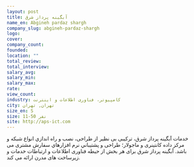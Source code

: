 ```yaml
---
layout: post
title: آبگینه پرداز شرق
name_en: Abgineh pardaz shargh
company_slug: abgineh-pardaz-shargh
logo: 
cover: 
company_count:
founded:
location: ""
total_review: 
total_interview: 
salary_avg: 
salary_min: 
salary_max: 
rate: 
view_count: 
industry: کامپیوتر، فناوری اطلاعات و اینترنت
city: تهران, تهران
size_en: S
size: 11-50 نفر
site: http://aps-ict.com
---
```


خدمات آبگینه پرداز شرق، ترکیبی بی نظیر از طراحی، نصب و راه اندازي انواع شبكه و مرکز داده کانتینری و ماجولار؛ طراحی و پشتيباني نرم افزارهاي سفارش مشتری می باشد.
آبگینه پرداز شرق برای هر بخش از حیطه فناوری اطلاعات و ارتباطات خدمات و زیرساخت های مدرن ارائه می کند.